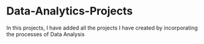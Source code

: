 # Data-Analytics-Projects
In this projects, I have added all the projects I have created by incorporating the processes of Data Analysis
